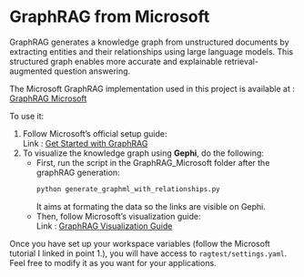 # GraphRAG from Microsoft

GraphRAG generates a knowledge graph from unstructured documents by extracting entities and their relationships using large language models. This structured graph enables more accurate and explainable retrieval-augmented question answering.

The Microsoft GraphRAG implementation used in this project is available at : [GraphRAG Microsoft](https://github.com/microsoft/graphrag) 

To use it:

1. Follow Microsoft’s official setup guide:  
   Link : [Get Started with GraphRAG](https://microsoft.github.io/graphrag/get_started/)
2. To visualize the knowledge graph using **Gephi**, do the following:
   - First, run the script in the GraphRAG_Microsoft folder after the graphRAG generation:
     ```bash
     python generate_graphml_with_relationships.py
     ```
     It aims at formating the data so the links are visible on Gephi.
   - Then, follow Microsoft’s visualization guide:  
     Link : [GraphRAG Visualization Guide](https://microsoft.github.io/graphrag/visualization_guide/)
    
Once you have set up your workspace variables (follow the Microsoft tutorial I linked in point 1.), you will have access to `ragtest/settings.yaml`. Feel free to modify it as you want for your applications.